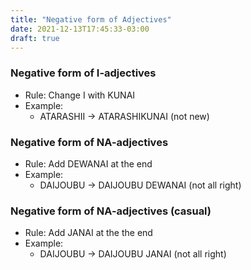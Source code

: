 ```yaml
---
title: "Negative form of Adjectives"
date: 2021-12-13T17:45:33-03:00
draft: true
---
```

### Negative form of I-adjectives
- Rule: Change I with KUNAI
- Example:
    - ATARASHII → ATARASHIKUNAI (not new)

### Negative form of NA-adjectives
- Rule: Add DEWANAI at the end
- Example:
    - DAIJOUBU → DAIJOUBU DEWANAI (not all right)

### Negative form of NA-adjectives (casual)
- Rule: Add JANAI at the the end
- Example:
    - DAIJOUBU → DAIJOUBU JANAI (not all right)
